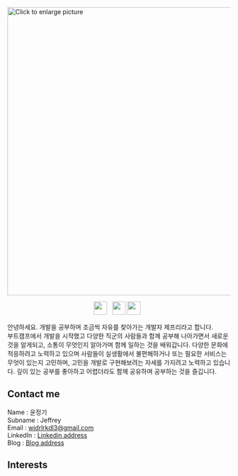 <a href="https://drive.google.com/uc?export=view&id=1uzqbc64k6gn8-YA8OMrU8WfHQpyIRgDs"><img src="https://drive.google.com/uc?export=view&id=1uzqbc64k6gn8-YA8OMrU8WfHQpyIRgDs" style="width: 650px; max-width: 100%; height: auto" title="Click to enlarge picture" />

<p align='center'>
<a href="https://www.linkedin.com/in/jung-ki-yoon-0a2345169/"><img height="30" src="https://logos-world.net/wp-content/uploads/2020/04/Linkedin-Logo-2011%E2%80%932019.png"></a>&nbsp;&nbsp;
<a href="https://medium.com/@10-fingers"><img height="30" padding-left="10" src="https://miro.medium.com/max/8978/1*s986xIGqhfsN8U--09_AdA.png?raw=true"></a>
<a href="https://discord.com/channels/786945223023394896/787237293828079616"><img height="30" padding-left="10" src="https://cdn.icon-icons.com/icons2/2108/PNG/512/discord_icon_130958.png?raw=true"></a>&nbsp;&nbsp;

안녕하세요. 개발을 공부하며 조금씩 자유를 찾아가는 개발자 제프리라고 합니다.</br>
부트캠프에서 개발을 시작했고 다양한 직군의 사람들과 함께 공부해 나아가면서 새로운 것을 알게되고, 소통이 무엇인지 알아가며 함께 일하는 것을 배워갑니다.
다양한 문화에 적응하려고 노력하고 있으며 사람들이 실생활에서 불편해하거나 또는 필요한 서비스는 무엇이 있는지 고민하며, 고민을 개발로 구현해보려는 자세를 가지려고 노력하고 있습니다.
깊이 있는 공부를 좋아하고 어렵더라도 함께 공유하며 공부하는 것을 즐깁니다.  

## Contact me
Name : 윤정기 <br />
Subname : Jeffrey <br />
Email : wjdrlrkdl3@gmail.com <br />
LinkedIn : <a href="https://www.linkedin.com/in/jung-ki-yoon-0a2345169/">Linkedin address</a></br>
Blog : <a href="https://medium.com/@10-fingers">Blog address</a>

## Interests

## 


